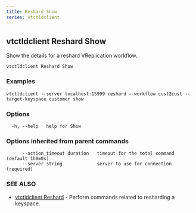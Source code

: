 ```yaml
---
title: Reshard Show
series: vtctldclient
---
```

## vtctldclient Reshard Show

Show the details for a reshard VReplication workflow.

```
vtctldclient Reshard Show
```

### Examples

```
vtctldclient --server localhost:15999 reshard --workflow cust2cust --target-keyspace customer show
```

### Options

```
  -h, --help   help for Show
```

### Options inherited from parent commands

```
      --action_timeout duration   timeout for the total command (default 1h0m0s)
      --server string             server to use for connection (required)
```

### SEE ALSO

* [vtctldclient Reshard](../)	 - Perform commands related to resharding a keyspace.

